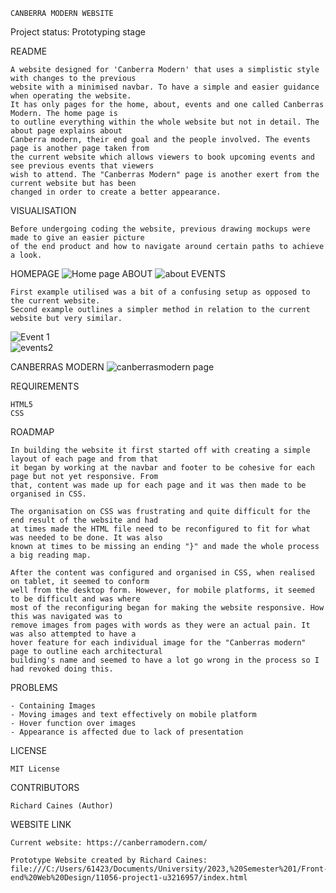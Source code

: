     CANBERRA MODERN WEBSITE
    
Project status: Prototyping stage

README

    A website designed for 'Canberra Modern' that uses a simplistic style with changes to the previous
    website with a minimised navbar. To have a simple and easier guidance when operating the website.
    It has only pages for the home, about, events and one called Canberras Modern. The home page is
    to outline everything within the whole website but not in detail. The about page explains about 
    Canberra modern, their end goal and the people involved. The events page is another page taken from
    the current website which allows viewers to book upcoming events and see previous events that viewers
    wish to attend. The "Canberras Modern" page is another exert from the current website but has been
    changed in order to create a better appearance.

VISUALISATION

    Before undergoing coding the website, previous drawing mockups were made to give an easier picture 
    of the end product and how to navigate around certain paths to achieve a look.
HOMEPAGE
![Home page](https://user-images.githubusercontent.com/125320027/231737800-2b194d2f-3f6a-4e6e-9d21-ce37541019b4.jpg)
ABOUT
![about](https://user-images.githubusercontent.com/125320027/231737943-86c57165-800c-4995-9d09-afbcbcc44e3c.jpg)
EVENTS

    First example utilised was a bit of a confusing setup as opposed to the current website.
    Second example outlines a simpler method in relation to the current website but very similar.
    
    
    
![Event 1](https://user-images.githubusercontent.com/125320027/231738349-040ada53-0bdc-4263-90ff-628ae156f499.jpg)    
![events2](https://user-images.githubusercontent.com/125320027/231738475-7187719f-aaea-4b6a-8ef9-cbd992f331e3.jpg)
    
CANBERRAS MODERN
![canberrasmodern page](https://user-images.githubusercontent.com/125320027/231738666-040b5839-90d4-456e-8afa-801cdbe0d3e3.jpg)

REQUIREMENTS

    HTML5
    CSS

ROADMAP

    In building the website it first started off with creating a simple layout of each page and from that
    it began by working at the navbar and footer to be cohesive for each page but not yet responsive. From
    that, content was made up for each page and it was then made to be organised in CSS.
    
    The organisation on CSS was frustrating and quite difficult for the end result of the website and had
    at times made the HTML file need to be reconfigured to fit for what was needed to be done. It was also
    known at times to be missing an ending "}" and made the whole process a big reading map.
    
    After the content was configured and organised in CSS, when realised on tablet, it seemed to conform 
    well from the desktop form. However, for mobile platforms, it seemed to be difficult and was where 
    most of the reconfiguring began for making the website responsive. How this was navigated was to
    remove images from pages with words as they were an actual pain. It was also attempted to have a 
    hover feature for each individual image for the "Canberras modern" page to outline each architectural
    building's name and seemed to have a lot go wrong in the process so I had revoked doing this.

PROBLEMS

    - Containing Images
    - Moving images and text effectively on mobile platform
    - Hover function over images
    - Appearance is affected due to lack of presentation
    
LICENSE

    MIT License

CONTRIBUTORS

    Richard Caines (Author)
    
WEBSITE LINK

    Current website: https://canberramodern.com/

    Prototype Website created by Richard Caines: file:///C:/Users/61423/Documents/University/2023,%20Semester%201/Front-end%20Web%20Design/11056-project1-u3216957/index.html

